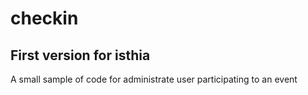 # checkin
## First version for isthia
A small sample of code for administrate user participating to an event
